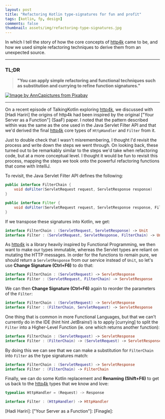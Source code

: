 ```yaml
---
layout: post 
title: "Refactoring Kotlin type-signatures for fun and profit"
tags: [kotlin, fp, design]
comments: false
thumbnail: assets/img/refactoring-type-signatures.jpg
---
```


In which I tell the story of how the core concepts of [http4k] came to be, and how we used simple refactoring techniques
to derive them from an unexpected source.

<hr/>

### TL;DR

> **"You can apply simple refactoring and functional techniques such as substitution and currying to refine function signatures."**

<a title="Magic Conjure Conjurer Wand Cards"
href="https://pixabay.com/users/anncapictures-1564471"><img class="article" alt="Image by AnnCapictures from Pixabay"
src="../../../assets/img/refactoring-type-signatures.jpg"/></a>

<hr/>

On a recent episode of TalkingKotlin exploring [http4k], we discussed with [Hadi Hariri] the origins of http4k had been
inspired by the original ["Your Server as a Function"] (SaaF) paper. I noted that the pattern described within was the
same as the one used in the Java Servlet Filter API and that we'd derived the final [http4k] core types of `HttpHandler`
and `Filter` from it.

Just to double check that I wasn't misremembering, I thought I'd revisit the process and write down the steps we went
through. On looking back, these turned out to be remarkably similar to the steps we'd take when refactoring code, but at
a more conceptual level. I thought it would be fun to revisit this process, mapping the steps we took onto the powerful
refactoring functions that come with IntelliJ.

To revisit, the Java Servlet Filter API defines the following:

```java
public interface FilterChain {
    void doFilter(ServletRequest request, ServletResponse response)
}

public interface Filter {
    void doFilter(ServletRequest request, ServletResponse response, FilterChain chain)
}
```

If we transpose these signatures into Kotlin, we get:

```kotlin
interface FilterChain : (ServletRequest, ServletResponse) -> Unit
interface Filter : (ServletRequest, ServletResponse, FilterChain) -> Unit
```

As [http4k] is a library heavily inspired by Functional Programming, we then want to make our types immutable, whereas
the Servlet types are reliant on mutating the HTTP messages. In order for the functions to remain pure, we should return
a `ServletResponse` from our service instead of `Unit`, so let's use **Change Signature (Ctrl+F6)** to do that:

```kotlin
interface FilterChain : (ServletRequest) -> ServletResponse
interface Filter : (ServletRequest, FilterChain) -> ServletResponse
```

We can then **Change Signature (Ctrl+F6)** again to reorder the parameters of the `Filter`:

```kotlin
interface FilterChain : (ServletRequest) -> ServletResponse
interface Filter : (FilterChain, ServletRequest) -> ServletResponse
```

One thing that is common in more Functional Languages, but that we can't currently do in the IDE (hint hint JetBrains!)
is to apply [currying] to split the `Filter` into a Higher-Level Function (ie. one which returns another function):

```kotlin
interface FilterChain : (ServletRequest) -> ServletResponse
interface Filter : (FilterChain) -> (ServletRequest) -> ServletResponse
```

By doing this we can see that we can make a substitution for `FilterChain` into `Filter` as the type signatures match:

```kotlin
interface FilterChain : (ServletRequest) -> ServletResponse
interface Filter : (FilterChain) -> FilterChain
```

Finally, we can do some Kotlin replacement and **Renaming (Shift+F6)** to get us back to the [http4k] types that we know
and love:

```kotlin
typealias HttpHandler = (Request) -> Response

interface Filter : (HttpHandler) -> HttpHandler
```

[http4k]: https://http4k.org
[Hadi Hariri]:
["Your Server as a Function"]:
[Finagle]:
